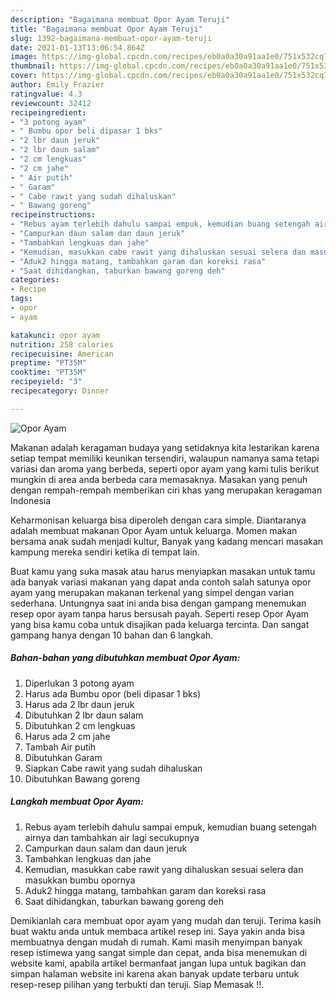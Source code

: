```yaml
---
description: "Bagaimana membuat Opor Ayam Teruji"
title: "Bagaimana membuat Opor Ayam Teruji"
slug: 1392-bagaimana-membuat-opor-ayam-teruji
date: 2021-01-13T13:06:54.864Z
image: https://img-global.cpcdn.com/recipes/eb0a0a30a91aa1e0/751x532cq70/opor-ayam-foto-resep-utama.jpg
thumbnail: https://img-global.cpcdn.com/recipes/eb0a0a30a91aa1e0/751x532cq70/opor-ayam-foto-resep-utama.jpg
cover: https://img-global.cpcdn.com/recipes/eb0a0a30a91aa1e0/751x532cq70/opor-ayam-foto-resep-utama.jpg
author: Emily Frazier
ratingvalue: 4.3
reviewcount: 32412
recipeingredient:
- "3 potong ayam"
- " Bumbu opor beli dipasar 1 bks"
- "2 lbr daun jeruk"
- "2 lbr daun salam"
- "2 cm lengkuas"
- "2 cm jahe"
- " Air putih"
- " Garam"
- " Cabe rawit yang sudah dihaluskan"
- " Bawang goreng"
recipeinstructions:
- "Rebus ayam terlebih dahulu sampai empuk, kemudian buang setengah airnya dan tambahkan air lagi secukupnya"
- "Campurkan daun salam dan daun jeruk"
- "Tambahkan lengkuas dan jahe"
- "Kemudian, masukkan cabe rawit yang dihaluskan sesuai selera dan masukkan bumbu opornya"
- "Aduk2 hingga matang, tambahkan garam dan koreksi rasa"
- "Saat dihidangkan, taburkan bawang goreng deh"
categories:
- Recipe
tags:
- opor
- ayam

katakunci: opor ayam 
nutrition: 258 calories
recipecuisine: American
preptime: "PT35M"
cooktime: "PT35M"
recipeyield: "3"
recipecategory: Dinner

---
```



![Opor Ayam](https://img-global.cpcdn.com/recipes/eb0a0a30a91aa1e0/751x532cq70/opor-ayam-foto-resep-utama.jpg)

Makanan adalah keragaman budaya yang setidaknya kita lestarikan karena setiap tempat memiliki keunikan tersendiri, walaupun namanya sama tetapi variasi dan aroma yang berbeda, seperti opor ayam yang kami tulis berikut mungkin di area anda berbeda cara memasaknya. Masakan yang penuh dengan rempah-rempah memberikan ciri khas yang merupakan keragaman Indonesia



Keharmonisan keluarga bisa diperoleh dengan cara simple. Diantaranya adalah membuat makanan Opor Ayam untuk keluarga. Momen makan bersama anak sudah menjadi kultur, Banyak yang kadang mencari masakan kampung mereka sendiri ketika di tempat lain.

Buat kamu yang suka masak atau harus menyiapkan masakan untuk tamu ada banyak variasi makanan yang dapat anda contoh salah satunya opor ayam yang merupakan makanan terkenal yang simpel dengan varian sederhana. Untungnya saat ini anda bisa dengan gampang menemukan resep opor ayam tanpa harus bersusah payah.
Seperti resep Opor Ayam yang bisa kamu coba untuk disajikan pada keluarga tercinta. Dan sangat gampang hanya dengan 10 bahan dan 6 langkah.


<!--inarticleads1-->

##### Bahan-bahan yang dibutuhkan membuat Opor Ayam:

1. Diperlukan 3 potong ayam
1. Harus ada  Bumbu opor (beli dipasar 1 bks)
1. Harus ada 2 lbr daun jeruk
1. Dibutuhkan 2 lbr daun salam
1. Dibutuhkan 2 cm lengkuas
1. Harus ada 2 cm jahe
1. Tambah  Air putih
1. Dibutuhkan  Garam
1. Siapkan  Cabe rawit yang sudah dihaluskan
1. Dibutuhkan  Bawang goreng




<!--inarticleads2-->

##### Langkah membuat  Opor Ayam:

1. Rebus ayam terlebih dahulu sampai empuk, kemudian buang setengah airnya dan tambahkan air lagi secukupnya
1. Campurkan daun salam dan daun jeruk
1. Tambahkan lengkuas dan jahe
1. Kemudian, masukkan cabe rawit yang dihaluskan sesuai selera dan masukkan bumbu opornya
1. Aduk2 hingga matang, tambahkan garam dan koreksi rasa
1. Saat dihidangkan, taburkan bawang goreng deh




Demikianlah cara membuat opor ayam yang mudah dan teruji. Terima kasih buat waktu anda untuk membaca artikel resep ini. Saya yakin anda bisa membuatnya dengan mudah di rumah. Kami masih menyimpan banyak resep istimewa yang sangat simple dan cepat, anda bisa menemukan di website kami, apabila artikel bermanfaat jangan lupa untuk bagikan dan simpan halaman website ini karena akan banyak update terbaru untuk resep-resep pilihan yang terbukti dan teruji. Siap Memasak !!. 
